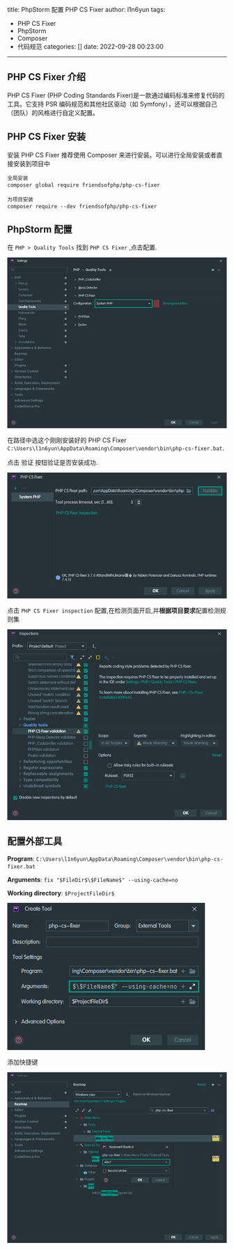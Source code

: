 title: PhpStorm 配置 PHP CS Fixer
author: l1n6yun
tags: 
 - PHP CS Fixer
 - PhpStorm
 - Composer
 - 代码规范
categories: []
date: 2022-09-28 00:23:00
---
## PHP CS Fixer 介绍

PHP CS Fixer (PHP Coding Standards Fixer)是一款通过编码标准来修复代码的工具。它支持 PSR 编码规范和其他社区驱动（如 Symfony），还可以根据自己（团队）的风格进行自定义配置。

## PHP CS Fixer 安装

安装 PHP CS Fixer 推荐使用 Composer 来进行安装。可以进行全局安装或者直接安装到项目中

```shell
全局安装
composer global require friendsofphp/php-cs-fixer

为项目安装
composer require --dev friendsofphp/php-cs-fixer 
```

## PhpStorm 配置

在 `PHP > Quality Tools` 找到 `PHP CS Fixer` ,点击配置.


![upload successful](/images/pasted-25.png)

在路径中选这个刚刚安装好的 PHP CS Fixer `C:\Users\l1n6yun\AppData\Roaming\Composer\vendor\bin\php-cs-fixer.bat`.

点击 验证 按钮验证是否安装成功.

![upload successful](/images/pasted-26.png)

点击 `PHP CS Fixer inspection` 配置,在检测页面开启,并**根据项目要求**配置检测规则集

![upload successful](/images/pasted-27.png)

## 配置外部工具

**Program**: `C:\Users\l1n6yun\AppData\Roaming\Composer\vendor\bin\php-cs-fixer.bat`

**Arguments**: `fix "$FileDir$\$FileName$" --using-cache=no`

**Working directory**: `$ProjectFileDir$`


![upload successful](/images/pasted-28.png)

添加快捷键


![upload successful](/images/pasted-29.png)